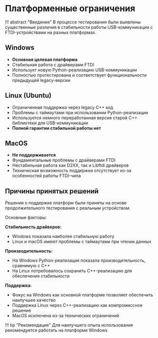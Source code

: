 # Платформенные ограничения

!!! abstract "Введение"
    В процессе тестирования были выявлены существенные различия в стабильности работы USB-коммуникации с FTDI-устройствами на разных платформах.

## Windows

- **Основная целевая платформа**
- Стабильная работа с драйверами FTDI
- Использует новую Python-реализацию USB-коммуникации
- Полностью протестирована и соответствует функциональности предыдущей legacy-версии

## Linux (Ubuntu)

- Ограниченная поддержка через legacy C++ код
- Проблемы с таймаутами при использовании Python-реализации
- Используется немного переработанная версия старой C++ библиотеки для USB-коммуникации
- **Полной гарантии стабильной работы нет**

## MacOS

- **Не поддерживается**
- Фундаментальные проблемы с драйверами FTDI
- Нестабильная работа как D2XX, так и Libftdi драйверов
- Техническая возможность поддержки отсутствует из-за особенностей работы FTDI-чипа

## Причины принятых решений

Решения о поддержке платформ были приняты на основе продолжительного тестирования с реальным устройством.

Основные факторы:

**Стабильность драйверов:**

- Windows показала наиболее стабильную работу
- Linux и macOS имеют проблемы с таймаутами при чтении данных

**Производительность:**

- На Windows Python-реализация показала производительность, сравнимую с C++
- На Linux потребовалось сохранить C++-реализацию для обеспечения стабильности

**Поддержка:**

- Фокус на Windows как основной платформе позволяет обеспечить наилучшее качество
- Поддержка Linux через C++-реализацию как компромиссное решение
- MacOS исключена из-за технических ограничений

!!! tip "Рекомендация"
    Для наилучшего опыта использования рекомендуется работать на платформе Windows
